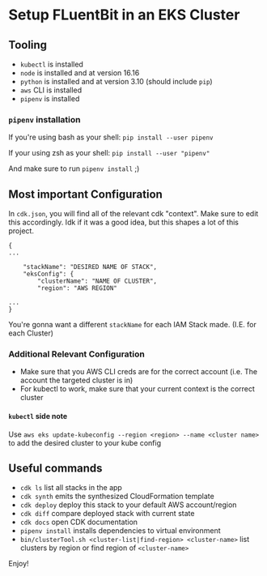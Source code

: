 # Setup FLuentBit in an EKS Cluster

## Tooling
 * `kubectl` is installed
 * `node` is installed and at version 16.16
 * `python` is installed and at version 3.10 (should include `pip`)
 * `aws` CLI is installed
 * `pipenv` is installed

### `pipenv` installation
If you're using bash as your shell:
`pip install --user pipenv`

If your using zsh as your shell:
`pip install --user "pipenv"`

And make sure to run `pipenv install` ;)

## Most important Configuration
In `cdk.json`, you will find all of the relevant cdk "context".
Make sure to edit this accordingly. Idk if it was a good idea,
but this shapes a lot of this project.

```
{
...

    "stackName": "DESIRED NAME OF STACK", 
    "eksConfig": {
        "clusterName": "NAME OF CLUSTER",
        "region": "AWS REGION"

...
}
```
You're gonna want a different `stackName` for each IAM Stack made. (I.E.
for each Cluster)


### Additional Relevant Configuration
 * Make sure that you AWS CLI creds are for the correct account (i.e. The account the targeted cluster is in)
 * For kubectl to work, make sure that your current context is the correct cluster

#### `kubectl` side note
Use `aws eks update-kubeconfig --region <region> --name <cluster name>` to add the desired cluster to your kube config

## Useful commands

 * `cdk ls`          list all stacks in the app
 * `cdk synth`       emits the synthesized CloudFormation template
 * `cdk deploy`      deploy this stack to your default AWS account/region
 * `cdk diff`        compare deployed stack with current state
 * `cdk docs`        open CDK documentation
 * `pipenv install`  installs dependencies to virtual environment
 * `bin/clusterTool.sh <cluster-list|find-region> <cluster-name>` list clusters by region or find region of `<cluster-name>`

Enjoy!
